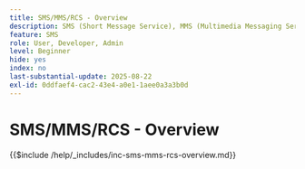 ```yaml
---
title: SMS/MMS/RCS - Overview
description: SMS (Short Message Service), MMS (Multimedia Messaging Service), and RCS (Rich Communication Services) are mobile messaging channels that let you reach users directly on their phone number — without requiring an app or internet connection (SMS/MMS)
feature: SMS
role: User, Developer, Admin
level: Beginner
hide: yes
index: no
last-substantial-update: 2025-08-22
exl-id: 0ddfaef4-cac2-43e4-a0e1-1aee0a3a3b0d
---
```

# SMS/MMS/RCS - Overview

{{$include /help/_includes/inc-sms-mms-rcs-overview.md}}
